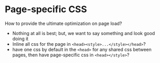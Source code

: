 # Page-specific CSS

How to provide the ultimate optimization on page load?

- Nothing at all is best; but, we want to say something and look good doing it
- Inline all css for the page in `<head><style>...</style></head>`?
- have one css by default in the `<head>` for any shared css between pages, then have page-specific css in `<head></style>`?
